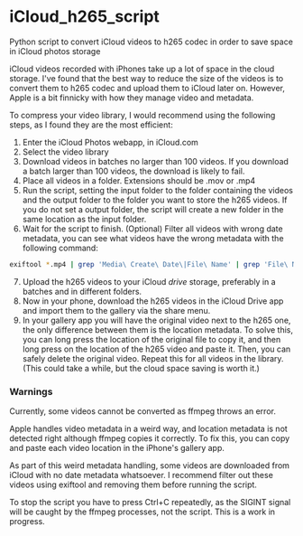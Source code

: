 # iCloud_h265_script
Python script to convert iCloud videos to h265 codec in order to save space in iCloud photos storage

iCloud videos recorded with iPhones take up a lot of space in the cloud storage. I've found that the best way to reduce the size of the videos is to convert them to h265 codec and upload them to iCloud later on. However, Apple is a bit finnicky with how they manage video and metadata.

To compress your video library, I would recommend using the following steps, as I found they are the most efficient:

1. Enter the iCloud Photos webapp, in iCloud.com
2. Select the video library
3. Download videos in batches no larger than 100 videos. If you download a batch larger than 100 videos, the download is likely to fail.
4. Place all videos in a folder. Extensions should be .mov or .mp4
5. Run the script, setting the input folder to the folder containing the videos and the output folder to the folder you want to store the h265 videos. If you do not set a output folder, the script will create a new folder in the same location as the input folder.
6. Wait for the script to finish.
(Optional) Filter all videos with wrong date metadata, you can see what videos have the wrong metadata with the following command:
```bash
exiftool *.mp4 | grep 'Media\ Create\ Date\|File\ Name' | grep 'File\ Name\| 0000:00:00'
```
7. Upload the h265 videos to your iCloud *drive* storage, preferably in a batches and in different folders.
8. Now in your phone, download the h265 videos in the iCloud Drive app and import them to the gallery via the share menu.
9. In your gallery app you will have the original video next to the h265 one, the only difference between them is the location metadata. To solve this, you can long press the location of the original file to copy it, and then long press on the location of the h265 video and paste it. Then, you can safely delete the original video. Repeat this for all videos in the library. (This could take a while, but the cloud space saving is worth it.)



### Warnings
Currently, some videos cannot be converted as ffmpeg throws an error.

Apple handles video metadata in a weird way, and location metadata is not detected right although ffmpeg copies it correctly. To fix this, you can copy and paste each video location in the iPhone's gallery app.

As part of this weird metadata handling, some videos are downloaded from iCloud with no date metadata whatsoever. I recommend filter out these videos using exiftool and removing them before running the script.

To stop the script you have to press Ctrl+C repeatedly, as the SIGINT signal will be caught by the ffmpeg processes, not the script. This is a work in progress.
